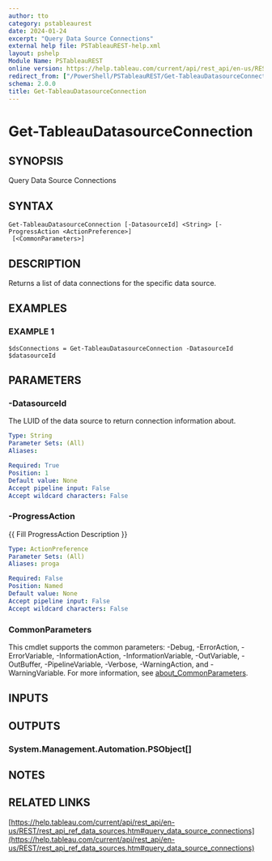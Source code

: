 ```yaml
---
author: tto
category: pstableaurest
date: 2024-01-24
excerpt: "Query Data Source Connections"
external help file: PSTableauREST-help.xml
layout: pshelp
Module Name: PSTableauREST
online version: https://help.tableau.com/current/api/rest_api/en-us/REST/rest_api_ref_data_sources.htm#query_data_source_connections
redirect_from: ["/PowerShell/PSTableauREST/Get-TableauDatasourceConnection/", "/PowerShell/PSTableauREST/get-tableaudatasourceconnection/", "/PowerShell/get-tableaudatasourceconnection/"]
schema: 2.0.0
title: Get-TableauDatasourceConnection
---
```


# Get-TableauDatasourceConnection

## SYNOPSIS
Query Data Source Connections

## SYNTAX

```
Get-TableauDatasourceConnection [-DatasourceId] <String> [-ProgressAction <ActionPreference>]
 [<CommonParameters>]
```

## DESCRIPTION
Returns a list of data connections for the specific data source.

## EXAMPLES

### EXAMPLE 1
```
$dsConnections = Get-TableauDatasourceConnection -DatasourceId $datasourceId
```

## PARAMETERS

### -DatasourceId
The LUID of the data source to return connection information about.

```yaml
Type: String
Parameter Sets: (All)
Aliases:

Required: True
Position: 1
Default value: None
Accept pipeline input: False
Accept wildcard characters: False
```

### -ProgressAction
{{ Fill ProgressAction Description }}

```yaml
Type: ActionPreference
Parameter Sets: (All)
Aliases: proga

Required: False
Position: Named
Default value: None
Accept pipeline input: False
Accept wildcard characters: False
```

### CommonParameters
This cmdlet supports the common parameters: -Debug, -ErrorAction, -ErrorVariable, -InformationAction, -InformationVariable, -OutVariable, -OutBuffer, -PipelineVariable, -Verbose, -WarningAction, and -WarningVariable. For more information, see [about_CommonParameters](http://go.microsoft.com/fwlink/?LinkID=113216).

## INPUTS

## OUTPUTS

### System.Management.Automation.PSObject[]
## NOTES

## RELATED LINKS

[https://help.tableau.com/current/api/rest_api/en-us/REST/rest_api_ref_data_sources.htm#query_data_source_connections](https://help.tableau.com/current/api/rest_api/en-us/REST/rest_api_ref_data_sources.htm#query_data_source_connections)

